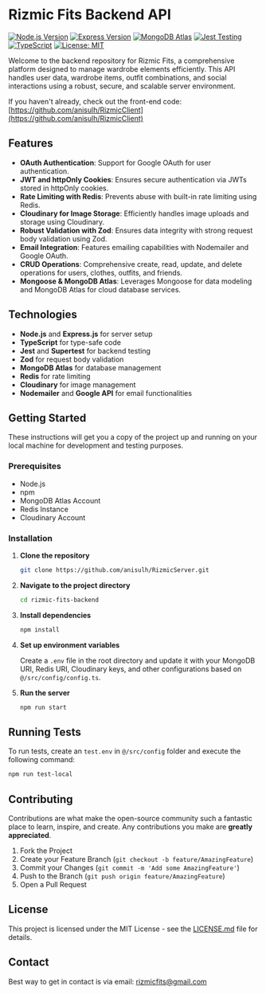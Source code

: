 # Rizmic Fits Backend API

[![Node.js Version](https://img.shields.io/badge/node.js-20.13.1-brightgreen.svg)](https://nodejs.org/en/)
[![Express Version](https://img.shields.io/badge/express-4.18.2-lightgrey.svg)](https://expressjs.com/)
[![MongoDB Atlas](https://img.shields.io/badge/MongoDB-Atlas-green.svg)](https://www.mongodb.com/cloud/atlas)
[![Jest Testing](https://img.shields.io/badge/testing-jest%2Bsupertest-red.svg)](https://jestjs.io/)
[![TypeScript](https://img.shields.io/badge/TypeScript-4.9.4-blue.svg)](https://www.typescriptlang.org/)
[![License: MIT](https://img.shields.io/badge/License-MIT-yellow.svg)](https://opensource.org/licenses/MIT)

Welcome to the backend repository for Rizmic Fits, a comprehensive platform designed to manage wardrobe elements efficiently. This API handles user data, wardrobe items, outfit combinations, and social interactions using a robust, secure, and scalable server environment.

If you haven't already, check out the front-end code: [https://github.com/anisulh/RizmicClient](https://github.com/anisulh/RizmicClient)

## Features

- **OAuth Authentication**: Support for Google OAuth for user authentication.
- **JWT and httpOnly Cookies**: Ensures secure authentication via JWTs stored in httpOnly cookies.
- **Rate Limiting with Redis**: Prevents abuse with built-in rate limiting using Redis.
- **Cloudinary for Image Storage**: Efficiently handles image uploads and storage using Cloudinary.
- **Robust Validation with Zod**: Ensures data integrity with strong request body validation using Zod.
- **Email Integration**: Features emailing capabilities with Nodemailer and Google OAuth.
- **CRUD Operations**: Comprehensive create, read, update, and delete operations for users, clothes, outfits, and friends.
- **Mongoose & MongoDB Atlas**: Leverages Mongoose for data modeling and MongoDB Atlas for cloud database services.

## Technologies

- **Node.js** and **Express.js** for server setup
- **TypeScript** for type-safe code
- **Jest** and **Supertest** for backend testing
- **Zod** for request body validation
- **MongoDB Atlas** for database management
- **Redis** for rate limiting
- **Cloudinary** for image management
- **Nodemailer** and **Google API** for email functionalities

## Getting Started

These instructions will get you a copy of the project up and running on your local machine for development and testing purposes.

### Prerequisites

- Node.js
- npm
- MongoDB Atlas Account
- Redis Instance
- Cloudinary Account

### Installation

1. **Clone the repository**

   ```bash
   git clone https://github.com/anisulh/RizmicServer.git
   ```

2. **Navigate to the project directory**

   ```bash
   cd rizmic-fits-backend
   ```

3. **Install dependencies**

   ```bash
   npm install
   ```

4. **Set up environment variables**

   Create a `.env` file in the root directory and update it with your MongoDB URI, Redis URI, Cloudinary keys, and other configurations based on `@/src/config/config.ts`. 

5. **Run the server**

   ```bash
   npm run start
   ```
   
## Running Tests

To run tests, create an `test.env` in `@/src/config` folder and execute the following command:

```bash
npm run test-local
```

## Contributing

Contributions are what make the open-source community such a fantastic place to learn, inspire, and create. Any contributions you make are **greatly appreciated**.

1. Fork the Project
2. Create your Feature Branch (`git checkout -b feature/AmazingFeature`)
3. Commit your Changes (`git commit -m 'Add some AmazingFeature'`)
4. Push to the Branch (`git push origin feature/AmazingFeature`)
5. Open a Pull Request

## License

This project is licensed under the MIT License - see the [LICENSE.md](LICENSE) file for details.

## Contact

Best way to get in contact is via email: rizmicfits@gmail.com
